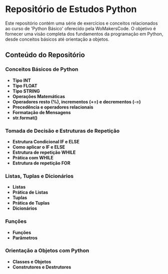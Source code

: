 # Repositório de Estudos Python

Este repositório contém uma série de exercícios e conceitos relacionados ao curso de 'Python Básico' oferecido pela WoMakersCode. O objetivo é fornecer uma visão completa dos fundamentos da programação em Python, desde conceitos básicos até orientação a objetos.

## Conteúdo do Repositório

### Conceitos Básicos de Python
- **Tipo INT**
- **Tipo FLOAT**
- **Tipo STRING**
- **Operações Matemáticas**
- **Operadores resto (%), incrementos (+=) e decrementos (-=)**
- **Precedência e operadores relacionais**
- **Formatação de Mensagens**
- **str.format()**
  
### Tomada de Decisão e Estruturas de Repetição
- **Estrutura Condicional IF e ELSE**
- **Como aplicar o IF e ELSE**
- **Estrutura de repetição WHILE**
- **Prática com WHILE**
- **Estrutura de repetição FOR**

### Listas, Tuplas e Dicionários
- **Listas**
- **Prática de Listas**
- **Tuplas**
- **Prática de Tuplas**
- **Dicionários**

### Funções
- **Funções**
- **Parâmetros**

### Orientação a Objetos com Python
- **Classes e Objetos**
- **Construtores e Destrutores**


